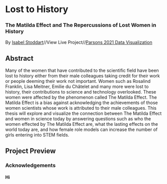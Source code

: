 # Lost to History
### The Matilda Effect and The Repercussions of Lost Women in History

By [Isabel Stoddart](https://www.isabelstoddart.com/)//View Live Project//[Parsons 2021 Data Visualization](https://parsons.nyc/thesis-2021/)

## Abstract
Many of the women that have contributed to the scientific field have been lost to history either from their male colleagues taking credit for their work or people deeming their work not important. Women such as Rosalind Franklin, Lisa Meitner, Emilie du Châtelet and many more were lost to history, their contributions to science and technology overlooked. These women were affected by the phenomenon called The Matilda Effect. The Matilda Effect is a bias against acknowledging the achievements of those women scientists whose work is attributed to their male colleagues. This thesis will explore and visualize the connection between The Matilda Effect and women in science today by answering questions such as who the women effected by The Matilda Effect are, what the lasting effects on the world today are, and how female role models can increase the number of girls entering into STEM fields.

## Project Preview

### Acknowledgements

#### Hi
